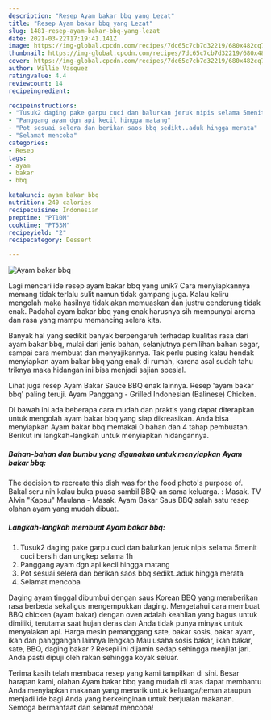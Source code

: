```yaml
---
description: "Resep Ayam bakar bbq yang Lezat"
title: "Resep Ayam bakar bbq yang Lezat"
slug: 1481-resep-ayam-bakar-bbq-yang-lezat
date: 2021-03-22T17:19:41.141Z
image: https://img-global.cpcdn.com/recipes/7dc65c7cb7d32219/680x482cq70/ayam-bakar-bbq-foto-resep-utama.jpg
thumbnail: https://img-global.cpcdn.com/recipes/7dc65c7cb7d32219/680x482cq70/ayam-bakar-bbq-foto-resep-utama.jpg
cover: https://img-global.cpcdn.com/recipes/7dc65c7cb7d32219/680x482cq70/ayam-bakar-bbq-foto-resep-utama.jpg
author: Willie Vasquez
ratingvalue: 4.4
reviewcount: 14
recipeingredient:

recipeinstructions:
- "Tusuk2 daging pake garpu cuci dan balurkan jeruk nipis selama 5menit cuci bersih dan ungkep selama 1h"
- "Panggang ayam dgn api kecil hingga matang"
- "Pot sesuai selera dan berikan saos bbq sedikt..aduk hingga merata"
- "Selamat mencoba"
categories:
- Resep
tags:
- ayam
- bakar
- bbq

katakunci: ayam bakar bbq 
nutrition: 240 calories
recipecuisine: Indonesian
preptime: "PT10M"
cooktime: "PT53M"
recipeyield: "2"
recipecategory: Dessert

---
```



![Ayam bakar bbq](https://img-global.cpcdn.com/recipes/7dc65c7cb7d32219/680x482cq70/ayam-bakar-bbq-foto-resep-utama.jpg)

Lagi mencari ide resep ayam bakar bbq yang unik? Cara menyiapkannya memang tidak terlalu sulit namun tidak gampang juga. Kalau keliru mengolah maka hasilnya tidak akan memuaskan dan justru cenderung tidak enak. Padahal ayam bakar bbq yang enak harusnya sih mempunyai aroma dan rasa yang mampu memancing selera kita.

Banyak hal yang sedikit banyak berpengaruh terhadap kualitas rasa dari ayam bakar bbq, mulai dari jenis bahan, selanjutnya pemilihan bahan segar, sampai cara membuat dan menyajikannya. Tak perlu pusing kalau hendak menyiapkan ayam bakar bbq yang enak di rumah, karena asal sudah tahu triknya maka hidangan ini bisa menjadi sajian spesial.

Lihat juga resep Ayam Bakar Sauce BBQ enak lainnya. Resep &#39;ayam bakar bbq&#39; paling teruji. Ayam Panggang - Grilled Indonesian (Balinese) Chicken.


Di bawah ini ada beberapa cara mudah dan praktis yang dapat diterapkan untuk mengolah ayam bakar bbq yang siap dikreasikan. Anda bisa menyiapkan Ayam bakar bbq memakai 0 bahan dan 4 tahap pembuatan. Berikut ini langkah-langkah untuk menyiapkan hidangannya.

<!--inarticleads1-->

##### Bahan-bahan dan bumbu yang digunakan untuk menyiapkan Ayam bakar bbq:



The decision to recreate this dish was for the food photo&#39;s purpose of. Bakal seru nih kalau buka puasa sambil BBQ-an sama keluarga. : Masak. TV Alvin &#34;Kapau&#34; Maulana - Masak. Ayam Bakar Saus BBQ salah satu resep olahan ayam yang mudah dibuat. 

<!--inarticleads2-->

##### Langkah-langkah membuat Ayam bakar bbq:

1. Tusuk2 daging pake garpu cuci dan balurkan jeruk nipis selama 5menit cuci bersih dan ungkep selama 1h
1. Panggang ayam dgn api kecil hingga matang
1. Pot sesuai selera dan berikan saos bbq sedikt..aduk hingga merata
1. Selamat mencoba


Daging ayam tinggal dibumbui dengan saus Korean BBQ yang memberikan rasa berbeda sekaligus mengempukkan daging. Mengetahui cara membuat BBQ chicken (ayam bakar) dengan oven adalah keahlian yang bagus untuk dimiliki, terutama saat hujan deras dan Anda tidak punya minyak untuk menyalakan api. Harga mesin pemanggang sate, bakar sosis, bakar ayam, ikan dan panggangan lainnya lengkap Mau usaha sosis bakar, ikan bakar, sate, BBQ, daging bakar ? Resepi ini dijamin sedap sehingga menjilat jari. Anda pasti dipuji oleh rakan sehingga koyak seluar. 

Terima kasih telah membaca resep yang kami tampilkan di sini. Besar harapan kami, olahan Ayam bakar bbq yang mudah di atas dapat membantu Anda menyiapkan makanan yang menarik untuk keluarga/teman ataupun menjadi ide bagi Anda yang berkeinginan untuk berjualan makanan. Semoga bermanfaat dan selamat mencoba!
